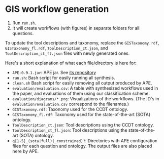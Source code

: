 # GIS workflow generation

1. Run `run.sh`.
2. It will create workflows (with figures) in separate folders for all questions.

To update the tool descriptions and taxonomy, replace the `GISTaxonomy.rdf`, `GISTaxonomy_fl.rdf`, `ToolDescription_ct.json`, and `ToolDescription_ct_fl.json` files with newly generated ones.

Here's a short explanation of what each file/directory is here for:

- `APE-0.9.1.jar`: APE jar. See [its repository](https://github.com/sanctuuary/APE)
- `run.sh`: Bash script for easily running all synthesis.
- `clean.sh` Bash script for easily removing all output produced by APE.
- `evaluation/evaluation.csv`: A table with synthesized workflows used in the paper, and evaluations of them using our classification scheme.
- `evaluation/diagrams/*.png`: Visualizations of the workflows. (The ID's in `evaluation/evaluation.csv` correspond to the filenames.)
- `GISTaxonomy.rdf`: Taxonomy used for the CCDT ontology.
- `GISTaxonomy_fl.rdf`: Taxonomy used for the state-of-the-art (SOTA) ontology.
- `ToolDescription_ct.json`: Tool descriptions using the CCDT ontology.
- `ToolDescription_ct_fl.json`: Tool descriptions using the state-of-the-art (SOTA) ontology.
- `q[1-5]_(sota|full)(_constrained)?`: Directories with APE configuration files for each question and ontology. The output files are also placed here by APE.